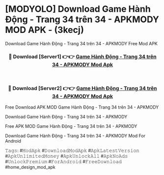 # [MODYOLO] Download Game Hành Động - Trang 34 trên 34 - APKMODY MOD APK - (3kecj)
Download Game Hành Động - Trang 34 trên 34 - APKMODY Free Mod APK

<div align="center">
<h3>🔴 Download [Server1] 👉👉 <a href="https://apk-comot.site?title=Game_Hành_Động_-_Trang_34_trên_34_-_APKMODY">Game Hành Động - Trang 34 trên 34 - APKMODY Mod Apk</a></h3><br>

<h3>🔴 Download [Server2] 👉👉 <a href="https://apk-comot.site?title=Game_Hành_Động_-_Trang_34_trên_34_-_APKMODY">Game Hành Động - Trang 34 trên 34 - APKMODY Mod Apk</a></h3>
</div>


Free Download APK MOD Game Hành Động - Trang 34 trên 34 - APKMODY

Download Game Hành Động - Trang 34 trên 34 - APKMODY 

Free APK MOD Game Hành Động - Trang 34 trên 34 - APKMODY 

Download Game Hành Động - Trang 34 trên 34 - APKMODY Mod For Android

𝚃𝚊𝚐𝚜: #𝙼𝚘𝚍𝙰𝚙𝚔 #𝙳𝚘𝚠𝚗𝚕𝚘𝚊𝚍𝙼𝚘𝚍𝙰𝚙𝚔 #𝙰𝚙𝚔𝙻𝚊𝚝𝚎𝚜𝚝𝚅𝚎𝚛𝚜𝚒𝚘𝚗 #𝙰𝚙𝚔𝚄𝚗𝚕𝚒𝚖𝚒𝚝𝚎𝚍𝙼𝚘𝚗𝚎𝚢 #𝙰𝚙𝚔𝚄𝚗𝚕𝚘𝚌𝚔𝙰𝚕𝚕 #𝙰𝚙𝚔𝙽𝚘𝙰𝚍𝚜 #𝚄𝚗𝚕𝚘𝚌𝚔𝙿𝚛𝚎𝚖𝚒𝚞𝚖 #𝙵𝚘𝚛𝙰𝚗𝚍𝚛𝚘𝚒𝚍 #𝙵𝚛𝚎𝚎𝙳𝚘𝚠𝚗𝚕𝚘𝚊𝚍 #home_design_mod_apk